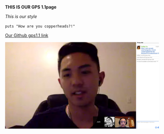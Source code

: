 **THIS IS OUR GPS 1.1page**

*This is our style*

`puts "How are you copperheads?!"`

[Our Github gps1.1 link](https://github.com/jhack32/phase-0-gps-1)

![Our screenshot](https://github.com/jhack32/phase-0-gps-1/blob/master/screenshot.jpg)